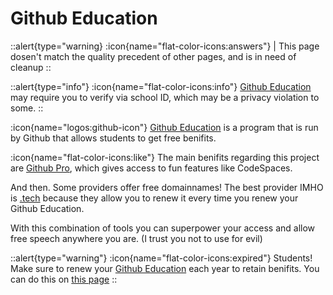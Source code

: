 # Github Education
::alert{type="warning}
:icon{name="flat-color-icons:answers"} | This page dosen't match the quality precedent of other pages, and is in need of cleanup
::

::alert{type="info"}
:icon{name="flat-color-icons:info"} [Github Education](https://education.github.com/) may require you to verify via school ID, which may be a privacy violation to some. 
::

:icon{name="logos:github-icon"} [Github Education](https://education.github.com/) is a program that is run by Github that allows students to get free benifits.

:icon{name="flat-color-icons:like"} The main benifits regarding this project are [Github Pro](https://github.com/pricing), which gives access to fun features like CodeSpaces.

And then. Some providers offer free domainnames! The best provider IMHO is [.tech](https://get.tech) because they allow you to renew it every time you renew your Github Education.

With this combination of tools you can superpower your access and allow free speech anywhere you are. (I trust you not to use for evil)

::alert{type="warning"}
:icon{name="flat-color-icons:expired"} Students! Make sure to renew your [Github Education](https://education.github.com/) each year to retain benifits. You can do this on [this page](https://education.github.com/discount_requests/application)
::
